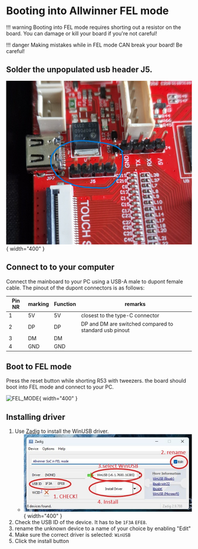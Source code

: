 # Booting into Allwinner FEL mode

!!! warning
    Booting into FEL mode requires shorting out a resistor on the board. You can damage or kill your board if you're not careful!

!!! danger
    Making mistakes while in FEL mode CAN break your board! Be careful!

## Solder the unpopulated usb header J5.
 ![img](assets/J5circled.jpg){ width="400" }

## Connect to to your computer
Connect the mainboard to your PC using a USB-A male to dupont female cable.
The pinout of the dupont connectors is as follows:

| Pin NR | marking| Function | remarks |
|--|---|----|---|
| 1 | 5V | 5V | closest to the type-C connector|
| 2 | DP | DP | DP and DM are switched compared to standard usb pinout |
| 3 | DM | DM |  |
| 4 | GND | GND ||

## Boot to FEL mode
Press the reset button while shorting R53 with tweezers.
the board should boot into FEL mode and connect to your PC.

![FEL_MODE](../assets/FelMode.jpg){ width="400" }

## Installing driver

1. Use [Zadig](https://zadig.akeo.ie/) to install the WinUSB driver. 
    - ![img](assets/DriverInstall.jpg){ width="400" }
1. Check the USB ID of the device. It has to be ``1F3A`` ``EFE8``.
1. rename the unknown device to a name of your choice by enabling "Edit"
1. Make sure the correct driver is selected: ``WinUSB``
1. Click the install button